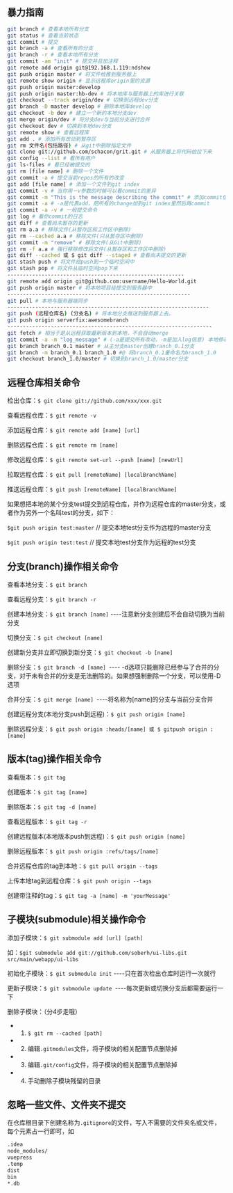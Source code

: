 
## 暴力指南
```sh
git branch # 查看本地所有分支
git status # 查看当前状态 
git commit # 提交 
git branch -a # 查看所有的分支
git branch -r # 查看本地所有分支
git commit -am "init" # 提交并且加注释 
git remote add origin git@192.168.1.119:ndshow
git push origin master # 将文件给推到服务器上 
git remote show origin # 显示远程库origin里的资源 
git push origin master:develop
git push origin master:hb-dev # 将本地库与服务器上的库进行关联 
git checkout --track origin/dev # 切换到远程dev分支
git branch -D master develop # 删除本地库develop
git checkout -b dev # 建立一个新的本地分支dev
git merge origin/dev # 将分支dev与当前分支进行合并
git checkout dev # 切换到本地dev分支
git remote show # 查看远程库
git add . # 添加所有改动到暂存区
git rm 文件名(包括路径) # 从git中删除指定文件
git clone git://github.com/schacon/grit.git # 从服务器上将代码给拉下来
git config --list # 看所有用户
git ls-files # 看已经被提交的
git rm [file name] # 删除一个文件
git commit -a # 提交当前repos的所有的改变
git add [file name] # 添加一个文件到git index
git commit -v # 当你用－v参数的时候可以看commit的差异
git commit -m "This is the message describing the commit" # 添加commit信息
git commit -a # -a是代表add，把所有的change加到git index里然后再commit
git commit -a -v # 一般提交命令
git log # 看你commit的日志
git diff # 查看尚未暂存的更新
git rm a.a # 移除文件(从暂存区和工作区中删除)
git rm --cached a.a # 移除文件(只从暂存区中删除)
git commit -m "remove" # 移除文件(从Git中删除)
git rm -f a.a # 强行移除修改后文件(从暂存区和工作区中删除)
git diff --cached 或 $ git diff --staged # 查看尚未提交的更新
git stash push # 将文件给push到一个临时空间中
git stash pop # 将文件从临时空间pop下来
---------------------------------------------------------
git remote add origin git@github.com:username/Hello-World.git
git push origin master # 将本地项目给提交到服务器中
-----------------------------------------------------------
git pull # 本地与服务器端同步
-----------------------------------------------------------------
git push (远程仓库名) (分支名) # 将本地分支推送到服务器上去。
git push origin serverfix:awesomebranch
------------------------------------------------------------------
git fetch # 相当于是从远程获取最新版本到本地，不会自动merge
git commit -a -m "log_message" # (-a是提交所有改动，-m是加入log信息) 本地修改同步至本地仓库
git branch branch_0.1 master # 从主分支master创建branch_0.1分支
git branch -m branch_0.1 branch_1.0 #@ 将branch_0.1重命名为branch_1.0
git checkout branch_1.0/master # 切换到branch_1.0/master分支
```

## 远程仓库相关命令

检出仓库：`$ git clone git://github.com/xxx/xxx.git`

查看远程仓库：`$ git remote -v`

添加远程仓库：`$ git remote add [name] [url]`

删除远程仓库：`$ git remote rm [name]`

修改远程仓库：`$ git remote set-url --push [name] [newUrl]`

拉取远程仓库：`$ git pull [remoteName] [localBranchName]`

推送远程仓库：`$ git push [remoteName] [localBranchName]`

如果想把本地的某个分支test提交到远程仓库，并作为远程仓库的master分支，或者作为另外一个名叫test的分支，如下：

`$git push origin test:master`  // 提交本地test分支作为远程的master分支

`$git push origin test:test` // 提交本地test分支作为远程的test分支

## 分支(branch)操作相关命令

查看本地分支：`$ git branch`

查看远程分支：`$ git branch -r`

创建本地分支：`$ git branch [name]` ----注意新分支创建后不会自动切换为当前分支

切换分支：`$ git checkout [name]`

创建新分支并立即切换到新分支：`$ git checkout -b [name]`

删除分支：`$ git branch -d [name] `---- -d选项只能删除已经参与了合并的分支，对于未有合并的分支是无法删除的。如果想强制删除一个分支，可以使用-D选项

合并分支：`$ git merge [name] `----将名称为[name]的分支与当前分支合并

创建远程分支(本地分支push到远程)：`$ git push origin [name]`

删除远程分支：`$ git push origin :heads/[name] 或 $ gitpush origin :[name] `


## 版本(tag)操作相关命令

查看版本：`$ git tag`

创建版本：`$ git tag [name]`

删除版本：`$ git tag -d [name]`

查看远程版本：`$ git tag -r`

创建远程版本(本地版本push到远程)：`$ git push origin [name]`

删除远程版本：`$ git push origin :refs/tags/[name]`

合并远程仓库的tag到本地：`$ git pull origin --tags`

上传本地tag到远程仓库：`$ git push origin --tags`

创建带注释的tag：`$ git tag -a [name] -m 'yourMessage'`

 

## 子模块(submodule)相关操作命令

添加子模块：`$ git submodule add [url] [path]`

如：`$git submodule add git://github.com/soberh/ui-libs.git src/main/webapp/ui-libs`

初始化子模块：`$ git submodule init` ----只在首次检出仓库时运行一次就行

更新子模块：`$ git submodule update `----每次更新或切换分支后都需要运行一下

删除子模块：（分4步走哦）

- 1) `$ git rm --cached [path]`

- 2) 编辑`.gitmodules`文件，将子模块的相关配置节点删除掉

- 3) 编辑`.git/config`文件，将子模块的相关配置节点删除掉

- 4) 手动删除子模块残留的目录

 

## 忽略一些文件、文件夹不提交

在仓库根目录下创建名称为`.gitignore`的文件，写入不需要的文件夹名或文件，每个元素占一行即可，如
```sh
.idea
node_modules/
vuepress
.temp
dist
bin
*.db
```